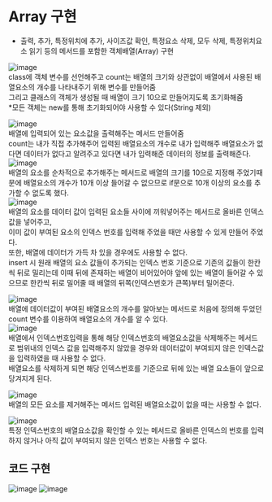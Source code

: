 # Array 구현
- 출력, 추가, 특정위치에 추가, 사이즈값 확인, 특정요소 삭제, 모두 삭제, 특정위치요소 읽기 등의 메서드를 포함한 객체배열(Array) 구현


![image](https://user-images.githubusercontent.com/122864238/216544635-72c187a1-fafa-4953-8269-fe629966c257.png)
<br>class에 객체 변수를 선언해주고 count는 배열의 크기와 상관없이 배열에서 사용된 배열요소의 개수를 나타내주기 위해 변수를 만들어줌</br>
그리고 클래스의 객체가 생성될 때 배열이 크기 10으로 만들어지도록 초기화해줌
<br>*모든 객체는 new를 통해 초기화되어야 사용할 수 있다(String 제외)</br>

![image](https://user-images.githubusercontent.com/122864238/216545219-f05363ef-ef36-47e2-a183-d396c912da7a.png)
<br>배열에 입력되어 있는 요소값을 출력해주는 메서드 만들어줌</br>
count는 내가 직접 추가해주어 입력된 배열요소의 개수로 내가 입력해주 배열요소가 없다면 데이터가 없다고 알려주고 있다면 내가 입력해준 데이터의 
정보를 출력해준다.
![image](https://user-images.githubusercontent.com/122864238/216545954-254efd16-b7b8-452c-9a83-6c941f6c9214.png)
<br>배열의 요소를 순차적으로 추가해주는 메서드로 배열의 크기를 10으로 지정해 주었기때문에
배열요소의 개수가 10개 이상 들어갈 수 없으므로 if문으로 10개 이상의 요소를 추가할 수 없도록 했다.</br>
![image](https://user-images.githubusercontent.com/122864238/216546317-7d77cebb-56c8-4fc7-b0ff-820520a021e1.png)
<br>배열의 요소를 데이터 값이 입력된 요소들 사이에 끼워넣어주는 메서드로 올바른 인덱스 값을 넣어주고,</br>
	이미 값이 부여된 요소의 인덱스 번호를 입력해 주었을 때만 사용할 수 있게 만들어 주었다.
	<br>또한, 배열에 데이터가 가득 차 있을 경우에도 사용할 수 없다.</br>
	insert 시 원래 배열의 요소 값들이 추가되는 인덱스 번호 기준으로 기존의 값들이 한칸씩 뒤로 밀리는데
	이때 뒤에 존재하는 배열이 비어있어야 앞에 있는 배열이 들어갈 수 있으므로 한칸씩 뒤로 밀어줄 때
	배열의 뒤쪽(인덱스번호가 큰쪽)부터 밀어준다.

![image](https://user-images.githubusercontent.com/122864238/216547092-d3432d8d-954c-4a47-85d2-d0c44b32e9c2.png)
<br>배열에 데이터값이 부여된 배열요소의 개수를 알아보는 메서드로
처음에 정의해 두었던 count 변수를 이용하여 배열요소의 개수를 알 수 있다.</br>
![image](https://user-images.githubusercontent.com/122864238/216547244-6469c213-2bff-445e-a79e-4fe0413002ce.png)
<br>배열에서 인덱스번호입력을 통해 해당 인덱스번호의 배열요소값을 삭제해주는 메서드로
범위내의 인덱스 값을 입력해주지 않았을 경우와 데이터값이 부여되지 않은 인덱스값을 입력하였을 때 사용할 수 없다.</br>
배열요소를 삭제하게 되면 해당 인덱스번호를 기준으로 뒤에 있는 배열 요소들이 앞으로 당겨지게 된다.

![image](https://user-images.githubusercontent.com/122864238/216547479-42e4d9b1-6534-44ab-9282-62b5ee3de456.png)
<br>배열의 모든 요소를 제거해주는 메서드 입력된 배열요소값이 없을 때는 사용할 수 없다.</br>

![image](https://user-images.githubusercontent.com/122864238/216547680-5d8c0c8f-9222-4821-be4e-2adf7898b1e1.png)
<br>특정 인덱스번호의 배열요소값을 확인할 수 있는 메서드로 올바른 인덱스의 번호를 입력하지 않거나 
아직 값이 부여되지 않은 인덱스 번호는 사용할 수 없다.</br>

## 코드 구현
![image](https://user-images.githubusercontent.com/122864238/216548263-8905202d-f4a9-4d69-a196-6d80893fcd40.png)
![image](https://user-images.githubusercontent.com/122864238/216548319-8c54d9be-e6a5-4f25-b7c4-4e56c92a0948.png)

